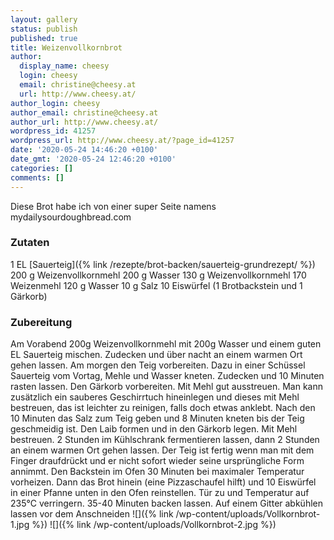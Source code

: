 ```yaml
---
layout: gallery
status: publish
published: true
title: Weizenvollkornbrot
author:
  display_name: cheesy
  login: cheesy
  email: christine@cheesy.at
  url: http://www.cheesy.at/
author_login: cheesy
author_email: christine@cheesy.at
author_url: http://www.cheesy.at/
wordpress_id: 41257
wordpress_url: http://www.cheesy.at/?page_id=41257
date: '2020-05-24 14:46:20 +0100'
date_gmt: '2020-05-24 12:46:20 +0100'
categories: []
comments: []
---
```

Diese Brot habe ich von einer super Seite namens mydailysourdoughbread.com
### Zutaten
1 EL [Sauerteig]({% link /rezepte/brot-backen/sauerteig-grundrezept/ %})
200 g Weizenvollkornmehl
200 g Wasser
130 g Weizenvollkornmehl
170 Weizenmehl
120 g Wasser
10 g Salz
10 Eiswürfel
(1 Brotbackstein und 1 Gärkorb)
### Zubereitung
Am Vorabend 200g Weizenvollkornmehl mit 200g Wasser und einem guten EL Sauerteig mischen. Zudecken und über nacht an einem warmen Ort gehen lassen.
Am morgen den Teig vorbereiten. Dazu in einer Schüssel Sauerteig vom Vortag, Mehle und Wasser kneten. Zudecken und 10 Minuten rasten lassen.
Den Gärkorb vorbereiten. Mit Mehl gut ausstreuen. Man kann zusätzlich ein sauberes Geschirrtuch hineinlegen und dieses mit Mehl bestreuen, das ist leichter zu reinigen, falls doch etwas anklebt.
Nach den 10 Minuten das Salz zum Teig geben und 8 Minuten kneten bis der Teig geschmeidig ist. Den Laib formen und in den Gärkorb legen. Mit Mehl bestreuen.
2 Stunden im Kühlschrank fermentieren lassen, dann 2 Stunden an einem warmen Ort gehen lassen. Der Teig ist fertig wenn man mit dem Finger draufdrückt und er nicht sofort wieder seine ursprüngliche Form annimmt.
Den Backstein im Ofen 30 Minuten bei maximaler Temperatur vorheizen. Dann das Brot hinein (eine Pizzaschaufel hilft) und 10 Eiswürfel in einer Pfanne unten in den Ofen reinstellen. Tür zu und Temperatur auf 235°C verringern. 35-40 Minuten backen lassen.
Auf einem Gitter abkühlen lassen vor dem Anschneiden
![]({% link /wp-content/uploads/Vollkornbrot-1.jpg %})
![]({% link /wp-content/uploads/Vollkornbrot-2.jpg %})
